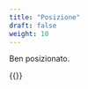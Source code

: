 ```yaml
---
title: "Posizione"
draft: false
weight: 10
---
```


Ben posizionato.

{{<gmaps pb="!1m18!1m12!1m3!1d3005.7013078506334!2d16.477478315871174!3d41.11921397928969!2m3!1f0!2f0!3f0!3m2!1i1024!2i768!4f13.1!3m3!1m2!1s0x13380bd659f65693%3A0xebb438293246dff3!2sAffittacamere+Ilgiardinodimelange!5e0!3m2!1sen!2sit!4v1531062911512">}}
